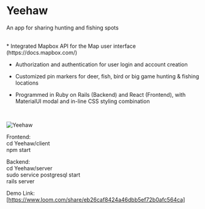 # Yeehaw
An app for sharing hunting and fishing spots  

<br>
* Integrated Mapbox API for the Map user interface (https://docs.mapbox.com/)

* Authorization and authentication for user login and account creation

* Customized pin markers for deer, fish, bird or big game hunting & fishing locations

* Programmed in Ruby on Rails (Backend) and React (Frontend), with MaterialUI modal and in-line CSS styling combination
<br/>


![Yeehaw](https://user-images.githubusercontent.com/90629466/191640762-d17cfe5b-6cd7-4c4a-b6a5-09829d3a9413.gif)

Frontend:
<br>
cd Yeehaw/client 
<br>
npm start

Backend:
<br>
cd Yeehaw/server
<br>
sudo service postgresql start
<br>
rails server

Demo Link: [https://www.loom.com/share/eb26caf8424a46dbb5ef72b0afc564ca]
